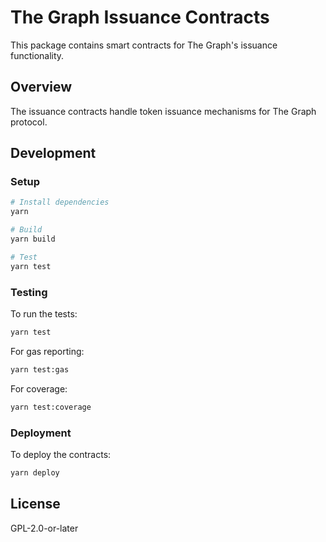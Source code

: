 # The Graph Issuance Contracts

This package contains smart contracts for The Graph's issuance functionality.

## Overview

The issuance contracts handle token issuance mechanisms for The Graph protocol.

## Development

### Setup

```bash
# Install dependencies
yarn

# Build
yarn build

# Test
yarn test
```

### Testing

To run the tests:

```bash
yarn test
```

For gas reporting:

```bash
yarn test:gas
```

For coverage:

```bash
yarn test:coverage
```

### Deployment

To deploy the contracts:

```bash
yarn deploy
```

## License

GPL-2.0-or-later
